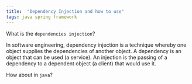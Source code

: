 ```yaml
---
title:  "Dependency Injection and how to use"
tags: java spring framework
---
```

What is the `dependencies injection`?

In software engineering, dependency injection is a technique whereby one object supplies the dependencies of another object. A dependency is an object that can be used (a service). An injection is the passing of a dependency to a dependent object (a client) that would use it.

How about in `java`?